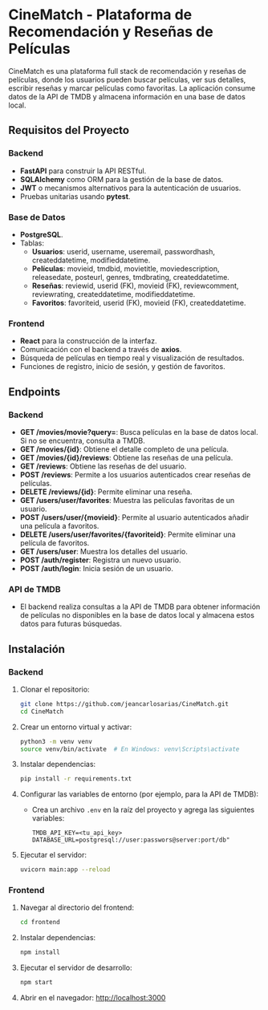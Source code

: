 # CineMatch - Plataforma de Recomendación y Reseñas de Películas

CineMatch es una plataforma full stack de recomendación y reseñas de películas, donde los usuarios pueden buscar películas, ver sus detalles, escribir reseñas y marcar películas como favoritas. La aplicación consume datos de la API de TMDB y almacena información en una base de datos local.

## Requisitos del Proyecto

### Backend
- **FastAPI** para construir la API RESTful.
- **SQLAlchemy** como ORM para la gestión de la base de datos.
- **JWT** o mecanismos alternativos para la autenticación de usuarios.
- Pruebas unitarias usando **pytest**.

### Base de Datos
- **PostgreSQL**.
- Tablas:
  - **Usuarios**: userid, username, useremail, passwordhash, createddatetime, modifieddatetime.
  - **Películas**: movieid, tmdbid, movietitle, moviedescription, releasedate, posteurl, genres, tmdbrating, createddatetime.
  - **Reseñas**: reviewid, userid (FK), movieid (FK), reviewcomment, reviewrating, createddatetime, modifieddatetime.
  - **Favoritos**: favoriteid, userid (FK), movieid (FK), createddatetime.

### Frontend
- **React** para la construcción de la interfaz.
- Comunicación con el backend a través de **axios**.
- Búsqueda de películas en tiempo real y visualización de resultados.
- Funciones de registro, inicio de sesión, y gestión de favoritos.

## Endpoints

### Backend

- **GET /movies/movie?query=<name>**: Busca películas en la base de datos local. Si no se encuentra, consulta a TMDB.
- **GET /movies/{id}**: Obtiene el detalle completo de una película.
- **GET /movies/{id}/reviews**: Obtiene las reseñas de una película.
- **GET /reviews**: Obtiene las reseñas de del usuario.
- **POST /reviews**: Permite a los usuarios autenticados crear reseñas de películas.
- **DELETE /reviews/{id}**: Permite eliminar una reseña.
- **GET /users/user/favorites**: Muestra las películas favoritas de un usuario.
- **POST /users/user/{movieid}**: Permite al usuario autenticados añadir una película a favoritos.
- **DELETE /users/user/favorites/{favoriteid}**: Permite eliminar una película de favoritos.
- **GET /users/user**: Muestra los detalles del usuario.
- **POST /auth/register**: Registra un nuevo usuario.
- **POST /auth/login**: Inicia sesión de un usuario.

### API de TMDB
- El backend realiza consultas a la API de TMDB para obtener información de películas no disponibles en la base de datos local y almacena estos datos para futuras búsquedas.

## Instalación

### Backend

1. Clonar el repositorio:
    ```bash
    git clone https://github.com/jeancarlosarias/CineMatch.git
    cd CineMatch
    ```

2. Crear un entorno virtual y activar:
    ```bash
    python3 -m venv venv
    source venv/bin/activate  # En Windows: venv\Scripts\activate
    ```

3. Instalar dependencias:
    ```bash
    pip install -r requirements.txt
    ```

4. Configurar las variables de entorno (por ejemplo, para la API de TMDB):
    - Crea un archivo `.env` en la raíz del proyecto y agrega las siguientes variables:
      ```
      TMDB_API_KEY=<tu_api_key>
      DATABASE_URL=postgresql://user:passwors@server:port/db"
      ```

5. Ejecutar el servidor:
    ```bash
    uvicorn main:app --reload
    ```

### Frontend

1. Navegar al directorio del frontend:
    ```bash
    cd frontend
    ```

2. Instalar dependencias:
    ```bash
    npm install
    ```

3. Ejecutar el servidor de desarrollo:
    ```bash
    npm start
    ```

4. Abrir en el navegador: [http://localhost:3000](http://localhost:3000)

